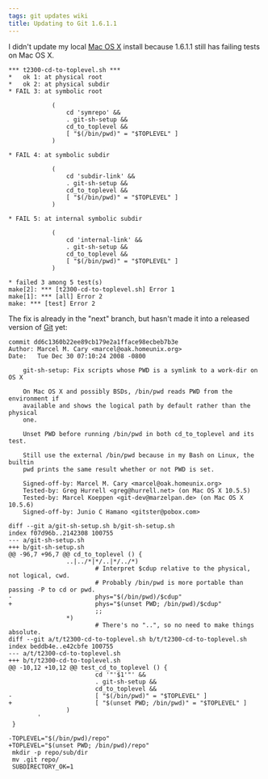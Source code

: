```yaml
---
tags: git updates wiki
title: Updating to Git 1.6.1.1
---
```


I didn't update my local [Mac OS X](/wiki/Mac_OS_X) install because 1.6.1.1 still has failing tests on Mac OS X.

    *** t2300-cd-to-toplevel.sh ***
    *   ok 1: at physical root
    *   ok 2: at physical subdir
    * FAIL 3: at symbolic root

    			(
    				cd 'symrepo' &&
    				. git-sh-setup &&
    				cd_to_toplevel &&
    				[ "$(/bin/pwd)" = "$TOPLEVEL" ]
    			)

    * FAIL 4: at symbolic subdir

    			(
    				cd 'subdir-link' &&
    				. git-sh-setup &&
    				cd_to_toplevel &&
    				[ "$(/bin/pwd)" = "$TOPLEVEL" ]
    			)

    * FAIL 5: at internal symbolic subdir

    			(
    				cd 'internal-link' &&
    				. git-sh-setup &&
    				cd_to_toplevel &&
    				[ "$(/bin/pwd)" = "$TOPLEVEL" ]
    			)

    * failed 3 among 5 test(s)
    make[2]: *** [t2300-cd-to-toplevel.sh] Error 1
    make[1]: *** [all] Error 2
    make: *** [test] Error 2

The fix is already in the "next" branch, but hasn't made it into a released version of [Git](/wiki/Git) yet:

    commit dd6c1360b22ee89cb179e2a1fface98ecbeb7b3e
    Author: Marcel M. Cary <marcel@oak.homeunix.org>
    Date:   Tue Dec 30 07:10:24 2008 -0800

        git-sh-setup: Fix scripts whose PWD is a symlink to a work-dir on OS X

        On Mac OS X and possibly BSDs, /bin/pwd reads PWD from the environment if
        available and shows the logical path by default rather than the physical
        one.

        Unset PWD before running /bin/pwd in both cd_to_toplevel and its test.

        Still use the external /bin/pwd because in my Bash on Linux, the builtin
        pwd prints the same result whether or not PWD is set.

        Signed-off-by: Marcel M. Cary <marcel@oak.homeunix.org>
        Tested-by: Greg Hurrell <greg@hurrell.net> (on Mac OS X 10.5.5)
        Tested-by: Marcel Koeppen <git-dev@marzelpan.de> (on Mac OS X 10.5.6)
        Signed-off-by: Junio C Hamano <gitster@pobox.com>

    diff --git a/git-sh-setup.sh b/git-sh-setup.sh
    index f07d96b..2142308 100755
    --- a/git-sh-setup.sh
    +++ b/git-sh-setup.sh
    @@ -96,7 +96,7 @@ cd_to_toplevel () {
                    ..|../*|*/..|*/../*)
                            # Interpret $cdup relative to the physical, not logical, cwd.
                            # Probably /bin/pwd is more portable than passing -P to cd or pwd.
    -                       phys="$(/bin/pwd)/$cdup"
    +                       phys="$(unset PWD; /bin/pwd)/$cdup"
                            ;;
                    *)
                            # There's no "..", so no need to make things absolute.
    diff --git a/t/t2300-cd-to-toplevel.sh b/t/t2300-cd-to-toplevel.sh
    index beddb4e..e42cbfe 100755
    --- a/t/t2300-cd-to-toplevel.sh
    +++ b/t/t2300-cd-to-toplevel.sh
    @@ -10,12 +10,12 @@ test_cd_to_toplevel () {
                            cd '"'$1'"' &&
                            . git-sh-setup &&
                            cd_to_toplevel &&
    -                       [ "$(/bin/pwd)" = "$TOPLEVEL" ]
    +                       [ "$(unset PWD; /bin/pwd)" = "$TOPLEVEL" ]
                    )
            '
     }

    -TOPLEVEL="$(/bin/pwd)/repo"
    +TOPLEVEL="$(unset PWD; /bin/pwd)/repo"
     mkdir -p repo/sub/dir
     mv .git repo/
     SUBDIRECTORY_OK=1
